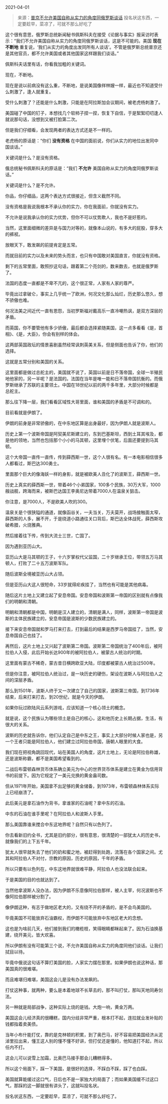 2021-04-01

> 来源：[普京不允许美国自称从实力的角度同俄罗斯谈话](http://mp.weixin.qq.com/s?__biz=MzU0MjYwNDU2Mw==&mid=2247497768&idx=1&sn=5cfbb13219ce431cecc2b4c18c3fefb5&chksm=fb1a9454cc6d1d4264ebfdcf4cfd22ff7d0b54218dd419a741f23eb2cd118d660259ab7e2bb4&scene=27#wechat_redirect)
> 投名状这东西，一定要趁早，菜凉了，可就不那么好吃了

这个很有意思，俄罗斯总统新闻秘书佩斯科夫在接受《论据与事实》报采访时表示：“我们不允许美国自称从实力的角度同俄罗斯谈话，这是不可能的。美国
**现在不断地** 重复说，‘我们从实力的角度出发同所有人谈话’。不管是俄罗斯总统普京还是其他官员，都不允许美国或者其他国家这样跟我们谈话。”

  

佩斯科夫话里有话，你看我加粗的关键词。

  

现在，不断地。

  

现在是说以前病没有这么重，不断地，是说美国像祥林嫂一样，最近也不知道受什么刺激了，逢人就重复。

  

受什么刺激了？还能是什么刺激，只能是在阿拉斯加会议期间，被老虎杨刺激了。

  

美国碰了中国的钉子，本想找几个软柿子捏一捏，恢复下自信，于是絮絮叨叨逢人就说那句话，没想到又被打脸第二次。  

  

但是我们仔细看，会发现两者的表达方式还是不一样的。  

  

老虎杨的原话是：“你们 **没有资格** 在中国的面前说，你们从实力的地位出发同中国谈话。”

  

关键词是什么？是没有资格。

  

俄总统秘书佩斯科夫的原话是：“我们 **不允许** 美国自称从实力的角度同俄罗斯谈话。”  

  

关键词是什么？是不允许。

  

你品，你仔细品，这两个表达方式很接近，但含义截然不同。  

  

没有资格是我说我根本不承认你的实力，你在我面前，你就没有实力。  

  

不允许是说我承认你的实力优势，但你不可以仗势欺人，我也不是好惹的。  

  

当然，这里面细微的差异是与国力对等的，就像本山说的，有多大的屁股，穿多大的裤衩。  

  

放眼天下，敢发飙的前提肯定是五常。  

  

而就目前的实力以及未来的势头而言，也只有中国敢对美国直言，你就没有资格。  

  

剩下的五常里面，敢照抄这句话，跟着第二个亮剑的，数来数去，也就是俄罗斯了。  

  

法国的态度一直都是不卑不亢的，这个很正常，人家有人家的尊严。

  

毕竟出过拿破仑，事实上几乎统一了欧洲，何况文化那么灿烂，历史那么悠久，想不骄傲也难。

  

何况法美之间近代一直有恩怨，当初罗斯福对戴高乐一直冷嘲热讽，是双方深层的矛盾。  

  

而英国，你不要管他有多少骄傲，最后都会选择紧随美国，这一点多看看《是，首相》、《是，大臣》，你会有别样的体会。  

  

这两部英国政坛的情景喜剧虽然经常讽刺英美关系，但是侧面也告诉了你，他们的选择。  

  

这就是五常分别和美国的关系。  

  

这里面都是做过总舵主的，美国就不说了，英国以前是日不落帝国，全球一半殖民地他家的，另一半呢？是法国的。法国在当年是唯一能和日不落帝国抗衡的。而俄罗斯继承了苏联的主要领土。中国在18世纪以前的两千多年里，大部分时候都是总舵主。

  

那么往下降一层，我们看看区域性大哥里面，谁和美国的矛盾是不可调和的。  

  

目前看就是伊朗了。

  

伊朗的前身是非常骄傲的，在中东地区算是出身最好，因为伊朗人就是波斯人。  

  

历史上第一个波斯帝国是阿契美尼斯建立的，东到巴基斯坦，西到土耳其埃及，都是他的领地，当然也包括那个小小的马其顿，这里埋个伏笔，后面还要提到马其顿。

  

这个大帝国一直传一直传，传到薛西斯一世，这个人很有名。有一本电影相信很多人都看过，斯巴达300勇士。

  

里面那个巨大的像海妖一样的身影，就是被欧美人丑化了的波斯王，薛西斯一世。  

  

历史上真实的薛西斯一世，带着46个小弟国家，100多个民族，30万大军，1000艘战舰，跨海而来，被斯巴达国王李奥尼达带着7000人在温泉关狙击。

  

你注意，是7000人，不是欧美人吹的300。  

  

温泉关是个很狭隘的通道，就像函谷关，一夫当关，万夫莫开，战场接触面太窄，薛西斯的人多，展不开，于是绕道小路通往关口背后，斯巴达全体战死，薛西斯攻破希腊，火烧雅典。

  

然后接着往下传，传到大流士三世，亡国了。

  

因为遇到亚历山大。

  

亚历山大是马其顿的王子，十六岁掌权代父监国，二十岁继承王位，带领五万马其顿人，打败了二十五万波斯军队。  

  

随后波斯全境被亚历山大占领。  

  

但是亚历山大这人很短命，33岁就得疟疾挂了，当然也有可能是其他病毒。

  

随后这片土地上又建立起了安息帝国。安息帝国和波斯第一帝国的区别就有点像我们的明朝和清朝。

  

明朝和清朝都是中国，明朝是汉人建立的，清朝是满人，同样，波斯第一帝国是波斯的主体民族建立的，安息帝国是波斯的少数民族建立的。  

  

接下来安息帝国就和罗马打来打去，打到最后的结果是西罗马帝国挂了，当然，安息帝国自己也挂了。  

  

再然后，这片土地上又兴起了波斯第二帝国。波斯第二帝国统治了400年后，被阿拉伯人入侵，此后开始长达900年的被阿拉伯人，被蒙古人统治的时期。

  

这里面有蒙古不稀奇，蒙古昔日横跨欧亚大陆，印度都被蒙古人统治过500年。  

  

但是你注意，被阿拉伯人统治过，是一块历史的硬伤，架设在波斯人与阿拉伯人之间的深层矛盾。  

  

那么到1501年，波斯人终于又一次建立了自己的国家，波斯第三帝国，到1736年结束，后来打来打去，到20世纪，就是今天的伊朗。

  

如果你玩过欧陆风云系列游戏，应该知道一个核心领土的概念。  

  

就是说，这个民族认为哪些领土是自己的核心，这和他历史上长期占据，生活，有很大的关系。

  

波斯的历史就告诉你，他们认定自己是中东之王，事实上大部分时候人家也是，另一个王者只能是阿拉伯人，他们建立过阿拉伯帝国，唐朝人眼里的大食。  

  

我们现在把视角跳回现代，站在美国人的角度，这片土地上，无论是阿拉伯称雄，还是波斯称霸，都不是美国希望看到的。  

  

二战后布雷顿森林货币体系确立美元为中心的世界货币体系是建立在黄金为信用背书的前提下。因为它规定了一美元兑换的黄金盎司数。

  

但从1971年开始，美国拿不出足够的黄金储备，到1973年，布雷顿森林体系实际上已经崩溃了。

  

此后美元是拿石油作为背书，拿谁家的石油呢？拿中东的石油。

  

中东的石油在谁手里呢？在阿拉伯人和波斯人手里。  

  

那么美国靠谁来搅合中东这地界呢？自然只有以色列了。  

  

你去看新旧约全书，尤其是旧约部分，很有意思，很清楚的一部犹太人的历史书，就像我们的上下五千年。  

  

犹太人很早就失去了他们的奶和蜜之地，被赶得到处跑，流落在各个国家之间。尤其和阿拉伯人不对付，宗教的原因，历史的原因，千年的矛盾。

  

所以只要有以色列在，中东这地界就很难平静，阿拉伯人也没法联合起来。  

  

于是美国的目的也就达到了。  

  

当然他拿波斯人没办法，因为伊朗不乐意像阿拉伯那样，被人主宰，何况波斯也不像阿拉伯那样被分割了。

  

像伊朗这种，有志于做地区老大的，又有绕不开的矛盾的，是不会鸟美国的。

  

毕竟美国不可能放弃石油霸权，而伊朗不可能放弃中东地区老大的念想。

  

这也是为啥前几天，他们接到我们的橄榄枝，笑得眼睛都眯起来了。因为石油换基建，绕开美元，皆大欢喜。

  

所以伊朗有没有可能第三个说，不允许美国自称从实力的角度同他们谈话。让我们拭目以待。

  

毕竟中俄说这句话不算打美国的脸，人家实力摆在那里。如果伊朗也说这种话，那美国真的很难堪。

  

而且难堪归难堪，美国这会儿是没有办法发飙的。

  

打仗这种事，就两种，要么是本着地球不长草去的，那不叫打仗，那叫天地同寿剑法。

  

另一种就是局部战争，这种实际上烧的是钱。大炮一响，黄金万两。

  

美国这会儿经济真的很糟糕，国内分歧非常严重，根本打不起，连拉就业发补贴的钱都指着卖美债。

  

当年小布什能打仗，靠的是克林顿的积累，到了奥巴马，好不容易把美国经济从泥淖里拉出来，懂王这人别的懂不懂不好讲，但打仗还是懂的，他知道打不起，所以任内不打。

  

这会儿可以说雪上加霜，比奥巴马接手那会儿糟糕得多。

  

所以这个局面下，踩一下美国，是很好的选择，不踩白不踩，踩了也白踩。

  

美国就算能缓过这口气，日后也不是一家独大的局面了；而如果美国缓不过这口气，那踩的这一脚就很有讲头了，这就叫投名状。

  

投名状这东西，一定要趁早，菜凉了，可就不那么好吃了。

